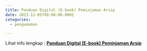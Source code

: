 ```yaml
---
title: Panduan Digital (E-book) Peminjaman Arsip
date: 2023-12-05T00:00:00.000Z
categories:
  - pengumuman

---
```


Lihat info lengkap : **[Panduan Digital (E-book) Peminjaman Arsip](https://bkd.nttprov.go.id/web/wp-content/uploads/2023/12/Panduan-Digital-E-book-Peminjaman-Arsip.pdf)**
